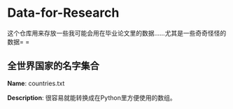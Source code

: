 # Data-for-Research

这个仓库用来存放一些我可能会用在毕业论文里的数据……尤其是一些奇奇怪怪的数据= =

## 全世界国家的名字集合

**Name**: countries.txt

**Description**: 很容易就能转换成在Python里方便使用的数组。
